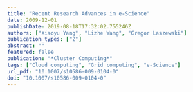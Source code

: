```yaml
---
title: "Recent Research Advances in e-Science"
date: 2009-12-01
publishDate: 2019-08-18T17:32:02.755246Z
authors: ["Xiaoyu Yang", "Lizhe Wang", "Gregor Laszewski"]
publication_types: ["2"]
abstract: ""
featured: false
publication: "*Cluster Computing*"
tags: ["Cloud computing", "Grid computing", "e-Science"]
url_pdf: "10.1007/s10586-009-0104-0"
doi: "10.1007/s10586-009-0104-0"
---
```


